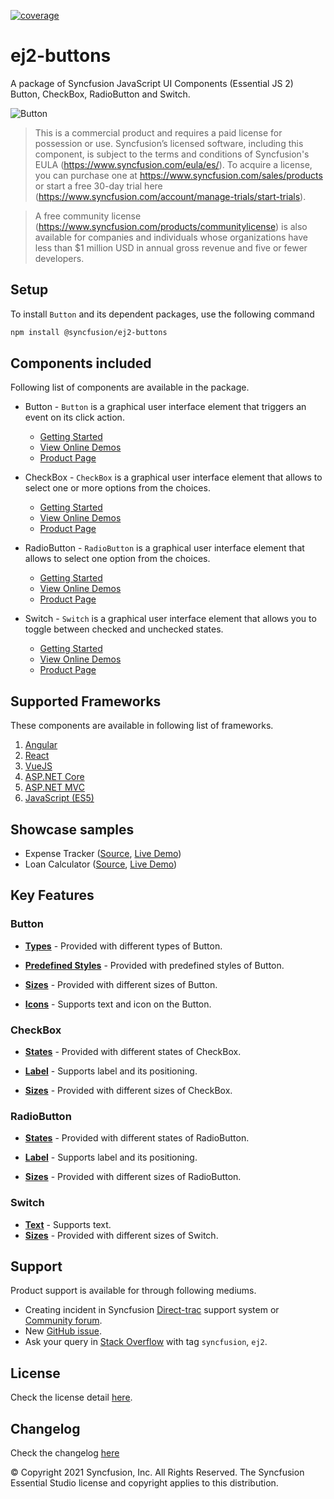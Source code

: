 [![coverage](http://ej2.syncfusion.com/badges/ej2-buttons/coverage.svg)](http://ej2.syncfusion.com/badges/ej2-buttons)

# ej2-buttons

A package of Syncfusion JavaScript UI Components (Essential JS 2) Button, CheckBox, RadioButton and Switch.

![Button](https://ej2.syncfusion.com/products/images/button/readme.gif)

> This is a commercial product and requires a paid license for possession or use. Syncfusion’s licensed software, including this component, is subject to the terms and conditions of Syncfusion's EULA (https://www.syncfusion.com/eula/es/). To acquire a license, you can purchase one at https://www.syncfusion.com/sales/products or start a free 30-day trial here (https://www.syncfusion.com/account/manage-trials/start-trials).

> A free community license (https://www.syncfusion.com/products/communitylicense) is also available for companies and individuals whose organizations have less than $1 million USD in annual gross revenue and five or fewer developers.

## Setup

To install `Button` and its dependent packages, use the following command

```sh
npm install @syncfusion/ej2-buttons
```

## Components included

Following list of components are available in the package.

* Button - `Button` is a graphical user interface element that triggers an event on its click action.
    * [Getting Started](https://ej2.syncfusion.com/documentation/button/getting-started?lang=typescript&utm_source=npm&utm_campaign=button)
    * [View Online Demos](https://ej2.syncfusion.com/demos/?utm_source=npm&utm_campaign=button#/material/button/default.html)
    * [Product Page](https://www.syncfusion.com/javascript-ui-controls/button)

* CheckBox - `CheckBox` is a graphical user interface element that allows to select one or more options from the choices.
    * [Getting Started](https://ej2.syncfusion.com/documentation/check-box/getting-started?lang=typescript&utm_source=npm&utm_campaign=check-box)
    * [View Online Demos](https://ej2.syncfusion.com/demos/?utm_source=npm&utm_campaign=check-box#/material/button/check-box.html)
    * [Product Page](https://www.syncfusion.com/javascript-ui-controls/checkbox)

* RadioButton - `RadioButton` is a graphical user interface element that allows to select one option from the choices.
    * [Getting Started](https://ej2.syncfusion.com/documentation/radio-button/getting-started?lang=typescript&utm_source=npm&utm_campaign=radio-button)
    * [View Online Demos](https://ej2.syncfusion.com/demos/?utm_source=npm&utm_campaign=radio-button#/material/button/radio-button.html)
    * [Product Page](https://www.syncfusion.com/javascript-ui-controls/radio-button)

* Switch - `Switch` is a graphical user interface element that allows you to toggle between checked and unchecked states.
    * [Getting Started](https://ej2.syncfusion.com/documentation/switch/getting-started?lang=typescript&utm_source=npm&utm_campaign=switch)
    * [View Online Demos](https://ej2.syncfusion.com/demos/?utm_source=npm&utm_campaign=switch#/material/button/switch.html)
    * [Product Page](https://www.syncfusion.com/javascript-ui-controls/toggle-switch-button)

## Supported Frameworks

These components are available in following list of frameworks.

1. [Angular](https://github.com/syncfusion/ej2-angular-ui-components/tree/master/components/buttons?utm_source=npm&utm_campaign=button)
2. [React](https://github.com/syncfusion/ej2-react-ui-components/tree/master/components/buttons?utm_source=npm&utm_campaign=button)
3. [VueJS](https://github.com/syncfusion/ej2-vue-ui-components/tree/master/components/buttons?utm_source=npm&utm_campaign=button)
4. [ASP.NET Core](https://www.syncfusion.com/aspnet-core-ui-controls)
5. [ASP.NET MVC](https://www.syncfusion.com/aspnet-mvc-ui-controls)
6. [JavaScript (ES5)](https://www.syncfusion.com/javascript-ui-controls)

## Showcase samples

* Expense Tracker ([Source](https://github.com/syncfusion/ej2-sample-ts-expensetracker), [Live Demo](https://ej2.syncfusion.com/showcase/typescript/expensetracker/?utm_source=npm&utm_campaign=button#/dashboard))
* Loan Calculator ([Source](https://github.com/syncfusion/ej2-sample-ts-loancalculator), [Live Demo](https://ej2.syncfusion.com/showcase/typescript/loancalculator/?utm_source=npm&utm_campaign=button))

## Key Features

### Button

* [**Types**](https://ej2.syncfusion.com/documentation/button/types-and-styles#button-types) - Provided with different types of Button.

* [**Predefined Styles**](https://ej2.syncfusion.com/documentation/button/types-and-styles#button-styles) - Provided with predefined styles of Button.

* [**Sizes**](https://ej2.syncfusion.com/documentation/button/types-and-styles#button-size) - Provided with different sizes of Button.

* [**Icons**](https://ej2.syncfusion.com/documentation/button/types-and-styles#icons) - Supports text and icon on the Button.

### CheckBox

* [**States**](https://ej2.syncfusion.com/documentation/check-box/getting-started#change-the-checkbox-state) - Provided with different states of CheckBox.

* [**Label**](https://ej2.syncfusion.com/documentation/check-box/label-and-size#label) - Supports label and its positioning.

* [**Sizes**](https://ej2.syncfusion.com/documentation/check-box/label-and-size#size) - Provided with different sizes of CheckBox.

### RadioButton

* [**States**](https://ej2.syncfusion.com/documentation/radio-button/getting-started#change-the-radiobutton-state) - Provided with different states of RadioButton.

* [**Label**](https://ej2.syncfusion.com/documentation/radio-button/label-and-size#label) - Supports label and its positioning.

* [**Sizes**](https://ej2.syncfusion.com/documentation/radio-button/label-and-size#size) - Provided with different sizes of RadioButton.

### Switch

* [**Text**](https://ej2.syncfusion.com/documentation/switch/getting-started#set-text-on-switch) - Supports text.
* [**Sizes**](https://ej2.syncfusion.com/documentation/switch/how-to#change-size) - Provided with different sizes of Switch.

## Support

Product support is available for through following mediums.

* Creating incident in Syncfusion [Direct-trac](https://www.syncfusion.com/support/directtrac/incidents?utm_source=npm&utm_campaign=button) support system or [Community forum](https://www.syncfusion.com/forums/essential-js2?utm_source=npm&utm_campaign=button).
* New [GitHub issue](https://github.com/syncfusion/ej2-javascript-ui-controls/issues/new).
* Ask your query in [Stack Overflow](https://stackoverflow.com/?utm_source=npm&utm_campaign=button) with tag `syncfusion`, `ej2`.

## License

Check the license detail [here](https://github.com/syncfusion/ej2-javascript-ui-controls/blob/master/license?utm_source=npm&utm_campaign=button).

## Changelog

Check the changelog [here](https://github.com/syncfusion/ej2-javascript-ui-controls/blob/master/controls/buttons/CHANGELOG.md?utm_source=npm&utm_campaign=button)

© Copyright 2021 Syncfusion, Inc. All Rights Reserved. The Syncfusion Essential Studio license and copyright applies to this distribution.
